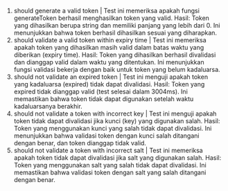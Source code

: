 1. should generate a valid token | 
   Test ini memeriksa apakah fungsi generateToken berhasil menghasilkan token yang valid.
   Hasil: Token yang dihasilkan berupa string dan memiliki panjang yang lebih dari 0. Ini menunjukkan bahwa token berhasil dihasilkan sesuai yang diharapkan.
2. should validate a valid token within expiry time | 
   Test ini memeriksa apakah token yang dihasilkan masih valid dalam batas waktu yang diberikan (expiry time).
   Hasil: Token yang dihasilkan berhasil divalidasi dan dianggap valid dalam waktu yang ditentukan. Ini menunjukkan fungsi validasi bekerja dengan baik untuk token yang belum kadaluarsa.
3. should not validate an expired token | 
   Test ini menguji apakah token yang kadaluarsa (expired) tidak dapat divalidasi.
   Hasil: Token yang expired tidak dianggap valid (test selesai dalam 3004ms). Ini memastikan bahwa token tidak dapat digunakan setelah waktu kadaluarsanya berakhir.
4. should not validate a token with incorrect key | 
   Test ini menguji apakah token tidak dapat divalidasi jika kunci (key) yang digunakan salah.
   Hasil: Token yang menggunakan kunci yang salah tidak dapat divalidasi. Ini menunjukkan bahwa validasi token dengan kunci salah ditangani dengan benar, dan token dianggap tidak valid.
5. should not validate a token with incorrect salt | 
   Test ini memeriksa apakah token tidak dapat divalidasi jika salt yang digunakan salah.
   Hasil: Token yang menggunakan salt yang salah tidak dapat divalidasi. Ini memastikan bahwa validasi token dengan salt yang salah ditangani dengan benar.
